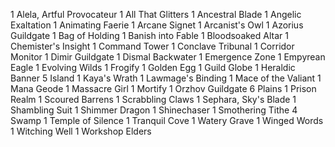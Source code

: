 1 Alela, Artful Provocateur
1 All That Glitters
1 Ancestral Blade
1 Angelic Exaltation
1 Animating Faerie
1 Arcane Signet
1 Arcanist's Owl
1 Azorius Guildgate
1 Bag of Holding
1 Banish into Fable
1 Bloodsoaked Altar
1 Chemister's Insight
1 Command Tower
1 Conclave Tribunal
1 Corridor Monitor
1 Dimir Guildgate
1 Dismal Backwater
1 Emergence Zone
1 Empyrean Eagle
1 Evolving Wilds
1 Frogify
1 Golden Egg
1 Guild Globe
1 Heraldic Banner
5 Island
1 Kaya's Wrath
1 Lawmage's Binding
1 Mace of the Valiant
1 Mana Geode
1 Massacre Girl
1 Mortify
1 Orzhov Guildgate
6 Plains
1 Prison Realm
1 Scoured Barrens
1 Scrabbling Claws
1 Sephara, Sky's Blade
1 Shambling Suit
1 Shimmer Dragon
1 Shinechaser
1 Smothering Tithe
4 Swamp
1 Temple of Silence
1 Tranquil Cove
1 Watery Grave
1 Winged Words
1 Witching Well
1 Workshop Elders